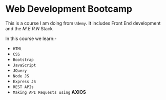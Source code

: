 # Web Development Bootcamp
This is a course I am doing from `Udemy`. It includes Front End development and the *M.E.R.N* Stack

In this course we learn:-
  - `HTML`
  - `CSS`
  - `Bootstrap`
  - `JavaScript`
  - `JQuery`
  - `Node JS`
  - `Express JS`
  - `REST APIs`
  - `Making API Requests using` __AXIOS__ 
